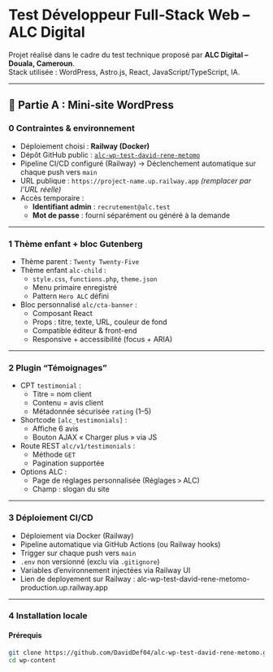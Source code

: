 # Test Développeur Full‑Stack Web – ALC Digital

Projet réalisé dans le cadre du test technique proposé par **ALC Digital – Douala, Cameroun**.  
Stack utilisée : WordPress, Astro.js, React, JavaScript/TypeScript, IA.

---

## 🏁 Partie A : Mini‑site WordPress

### 0️ Contraintes & environnement

- Déploiement choisi : **Railway (Docker)**
- Dépôt GitHub public : [`alc-wp-test-david-rene-metomo`](https://github.com/DavidDef04/alc-wp-test-david-rene-metomo)
- Pipeline CI/CD configuré (Railway) → Déclenchement automatique sur chaque push vers `main`
- URL publique : `https://project-name.up.railway.app` *(remplacer par l'URL réelle)*
- Accès temporaire :  
  - **Identifiant admin** : `recrutement@alc.test`  
  - **Mot de passe** : fourni séparément ou généré à la demande

---

### 1️ Thème enfant + bloc Gutenberg

- Thème parent : `Twenty Twenty‑Five`
- Thème enfant `alc-child` :
  - `style.css`, `functions.php`, `theme.json`
  - Menu primaire enregistré
  - Pattern `Hero ALC` défini
- Bloc personnalisé `alc/cta-banner` :
  - Composant React
  - Props : titre, texte, URL, couleur de fond
  - Compatible éditeur & front-end
  - Responsive + accessibilité (focus + ARIA)

---

### 2️ Plugin “Témoignages”

- CPT `testimonial` :
  - Titre = nom client
  - Contenu = avis client
  - Métadonnée sécurisée `rating` (1–5)
- Shortcode `[alc_testimonials]` :
  - Affiche 6 avis
  - Bouton AJAX « Charger plus » via JS
- Route REST `alc/v1/testimonials` :
  - Méthode `GET`
  - Pagination supportée
- Options ALC :
  - Page de réglages personnalisée (Réglages > ALC)
  - Champ : slogan du site

---

### 3️ Déploiement CI/CD

- Déploiement via Docker (Railway)
- Pipeline automatique via GitHub Actions (ou Railway hooks)
- Trigger sur chaque push vers `main`
- `.env` non versionné (exclu via `.gitignore`)
- Variables d’environnement injectées via Railway UI
- Lien de deployement sur Railway : alc-wp-test-david-rene-metomo-production.up.railway.app

---

### 4️ Installation locale

#### Prérequis

```bash
git clone https://github.com/DavidDef04/alc-wp-test-david-rene-metomo.git
cd wp-content
